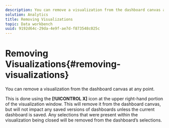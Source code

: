 ```yaml
---
description: You can remove a visualization from the dashboard canvas at any point.
solution: Analytics
title: Removing Visualizations
topic: Data workbench
uuid: 9192d64c-29da-4e9f-ae7d-f873548c025c
---
```


# Removing Visualizations{#removing-visualizations}

You can remove a visualization from the dashboard canvas at any point.

This is done using the **[!UICONTROL X]** icon at the upper right-hand portion of the visualization window. This will remove it from the dashboard canvas, but will not impact any saved versions of dashboards unless the current dashboard is saved. Any selections that were present within the visualization being closed will be removed from the dashboard’s selections. 
